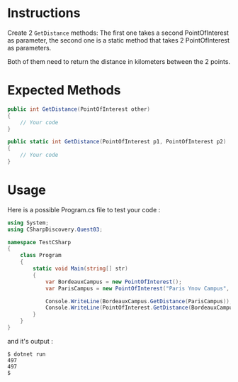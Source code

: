 # Instructions

Create 2 `GetDistance` methods:
The first one takes a second PointOfInterest as parameter, the second one is a static method that takes 2 PointOfInterest as parameters.

Both of them need to return the distance in kilometers between the 2 points.

# Expected Methods

```c#
public int GetDistance(PointOfInterest other)
{
    // Your code
}

public static int GetDistance(PointOfInterest p1, PointOfInterest p2)
{
    // Your code
}
```

# Usage

Here is a possible Program.cs file to test your code :

```c#
using System;
using CSharpDiscovery.Quest03;

namespace TestCSharp
{
    class Program
    {
        static void Main(string[] str)
        {
            var BordeauxCampus = new PointOfInterest();
            var ParisCampus = new PointOfInterest("Paris Ynov Campus", 48.9016552, 2.2079985);

            Console.WriteLine(BordeauxCampus.GetDistance(ParisCampus));
            Console.WriteLine(PointOfInterest.GetDistance(BordeauxCampus, ParisCampus));
        }
    }
}
```

and it's output :

```
$ dotnet run
497
497
$
```
